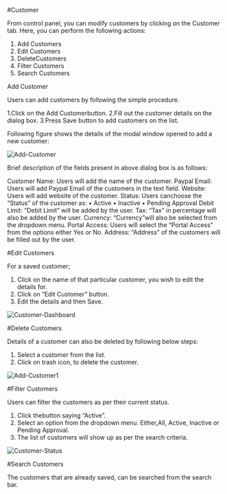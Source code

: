 #Customer

From control panel, you can modify customers by clicking on the Customer tab. Here, you can perform the following actions:

1. Add Customers
2. Edit Customers
3. DeleteCustomers
4. Filter Customers
5. Search Customers

Add Customer

Users can add customers by following the simple procedure.

1.Click on the Add Customerbutton.
2.Fill out the customer details on the dialog box.
3.Press Save button to add customers on the list. 

Following figure shows the details of the modal window opened to add a new customer:

<img src="https://raw.githubusercontent.com/digipigeon/connexcs-user-docs/master/img/add-customer.png" alt="Add-Customer"/>

Brief description of the fields present in above dialog box is as follows:

Customer Name: Users will add the name of the customer.
Paypal Email: Users will add Paypal Email of the customers in the text field.
Website: Users will add website of the customer.
Status:	Users canchoose the “Status” of the customer as:
	• Active
	• Inactive
	• Pending Approval
Debit Limit: “Debit Limit” will be added by the user.
Tax: “Tax” in percentage will also be added by the user.
Currency: “Currency”will also be selected from the dropdown menu.
Portal Access: Users will select the “Portal Access” from the options either Yes or No.
Address: “Address” of the customers will be filled out by the user. 

#Edit Customers

For a saved customer;
1. Click on the name of that particular customer, you wish to edit the details for.
2. Click on “Edit Customer” button.
3. Edit the details and then Save.

<img src="https://raw.githubusercontent.com/digipigeon/connexcs-user-docs/master/img/customer-dashboard.png" alt="Customer-Dashboard"/>

#Delete Customers

Details of a customer can also be deleted by following below steps:

1. Select a customer from the list.
2. Click on trash icon, to delete the customer.

<img src="https://raw.githubusercontent.com/digipigeon/connexcs-user-docs/master/img/add-Customer1.png" alt="Add-Customer1"/>

#Filter Customers

Users can filter the customers as per their current status.
1. Click thebutton saying “Active”.
2. Select an option from the dropdown menu. Either,All, Active, Inactive or Pending Approval.
3. The list of customers will show up as per the search criteria.

<img src="https://raw.githubusercontent.com/digipigeon/connexcs-user-docs/master/img/customer-status.png" alt="Customer-Status"/>

#Search Customers

The customers that are already saved, can be searched from the search bar.
